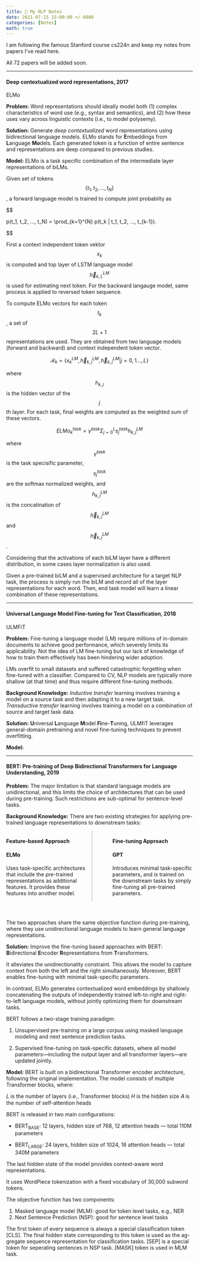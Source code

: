 ```yaml
---
title: 📝 My NLP Notes  
date: 2021-07-15 15:00:00 +/-0800  
categories: [Notes]  
math: true
---
```


I am following the famous Stanford course cs224n and keep my notes from papers I've read here.

All 72 papers will be added soon.

---
#### **Deep contextualized word representations, 2017**
ELMo

**Problem:** Word representations should ideally model both (1) complex characteristics of word use (e.g., syntax and semantics), and (2) how these uses vary across linguistic contexts (i.e., to model polysemy).

**Solution:** Generate *deep contextualized* word representations using bidirectional language models. ELMo stands for **E**mbeddings from **L**anguage **Mo**dels. Each generated token is a function of entire sentence and representations are deep compared to previous studies. 

**Model:** ELMo is a task specific combination of the intermediate layer representations of biLMs. 

Given set of tokens $$ \{ t_1, t_2, ..., t_N \}$$, a forward language model is trained to compute joint probabilty as

$$

p(t_1, t_2, ..., t_N) = \prod_{k=1}^{N} p(t_k | t_1, t_2, ..., t_{k-1}).

$$

First a context independent token vektor $$x_k$$ is computed and top layer of LSTM language model $$\overrightarrow{h}_{k,L}^{LM}$$ is used for estimating next token. For the backward langauge model, same process is applied to reversed token sequence.

To compute ELMo vectors for each token $$t_k$$, a set of $$2L + 1$$ representations are used. They are obtained from two language models (forward and backward) and context independent token vector.

$$
\mathcal{R}_k = \{ x_k^{LM}, \overrightarrow{h}_{k,j}^{LM}, \overleftarrow{h}_{k,j}^{LM} | j = 0,1...,L \}
$$

where $$h_{k,j}$$ is the hidden vector of the $$j$$th layer. For each task, final weights are computed as the weighted sum of these vectors.

$$
ELMo_k^{task} = \gamma^{task} \Sigma_{j = 0}^{L} s_j^{task} h_{k,j}^{LM}
$$

where $$\gamma^{task}$$ is the task specisific parameter, $$ s_j^{task} $$ are the softmax normalized weights, and $$h_{k,j}^{LM}$$ is the concatination of $$\overrightarrow{h}_{k,j}^{LM}$$ and $$\overleftarrow{h}_{k,j}^{LM}$$. 

Considering that the activations of each biLM layer have a different distribution, in some cases layer normalization is also used.

Given a pre-trained biLM and a supervised architecture for a target NLP task, the process is simply run the biLM and record all of the layer representations for each word. Then, end task model will learn a linear combination of these representations.

---
#### **Universal Language Model Fine-tuning for Text Classification, 2018**
ULMFiT

**Problem:** Fine-tuning a language model (LM) require millions of in-domain documents to achieve good performance, which severely limits its applicability. Not the idea of LM fine-tuning but our lack of knowledge of how to train them effectively has been hindering wider adoption. 

LMs overfit to small datasets and suffered catastrophic forgetting when fine-tuned with a classifier. Compared to CV, NLP models are typically more shallow (at that time) and thus require different fine-tuning methods.

**Background Knowledge:** *Inductive transfer* learning involves training a model on a source task and then adapting it to a new target task. *Transductive transfer* learning involves training a model on a combination of source and target task data.

**Solution:** **U**niversal **L**anguage **M**odel **Fi**ne-**T**uning, ULMfiT leverages general-domain pretraining and novel fine-tuning techniques to prevent overfitting.

**Model:** 



---
#### **BERT: Pre-training of Deep Bidirectional Transformers for Language Understanding, 2019**

**Problem:** The major limitation is that standard language models are unidirectional, and this limits the choice of architectures that can be used during pre-training. Such restrictions are sub-optimal for sentence-level tasks.

**Background Knowledge:** There are two existing strategies for applying pre-trained language representations to downstream tasks:

<div style="display: flex; align-items: center; justify-content: space-between; gap: 40px;">

  <div style="flex: 1; border-right: 2px solid #ccc; padding-right: 14px;">
    <h4>Feature-based Approach</h4>
    <h4>ELMo</h4>
    <p>
      Uses task-specific architectures that include the pre-trained representations as additional features. It provides these features into another model.
    </p>
  </div>

  <div style="flex: 1; padding-left: 14px;">
    <h4>Fine-tuning Approach</h4>
    <h4>GPT</h4>
    <p>
      Introduces minimal task-specific parameters, and is trained on the downstream tasks by simply fine-tuning all pre-trained parameters.
    </p>
  </div>

</div>
<br/><br/>
  
The two approaches share the same objective function during pre-training, where they use unidirectional language models to learn general language representations.

**Solution:** Improve the fine-tuning based approaches with BERT: **B**idirectional **E**ncoder **R**epresentations from **T**ransformers. 

It alleviates the unidirectionality constraint. This allows the model to capture context from both the left and the right simultaneously. Moreover, BERT enables fine-tuning with minimal task-specific parameters.

In contrast, ELMo generates contextualized word embeddings by shallowly concatenating the outputs of independently trained left-to-right and right-to-left language models, without jointly optimizing them for downstream tasks.

BERT follows a two-stage training paradigm:

1. Unsupervised pre-training on a large corpus using masked language modeling and next sentence prediction tasks.

2. Supervised fine-tuning on task-specific datasets, where all model parameters—including the output layer and all transformer layers—are updated jointly.

**Model:** BERT is built on a bidirectional Transformer encoder architecture, following the original implementation. The model consists of multiple Transformer blocks, where:

𝐿 is the number of layers (i.e., Transformer blocks)
𝐻 is the hidden size
𝐴 is the number of self-attention heads

BERT is released in two main configurations:
- BERT<sub>BASE</sub>: 12 layers, hidden size of 768, 12 attention heads — total 110M parameters
    
- BERT<sub>LARGE</sub>: 24 layers, hidden size of 1024, 16 attention heads — total 340M parameters

The last hidden state of the model provides context-aware word representations.

It uses WordPiece tokenization with a fixed vocabulary of 30,000 subword tokens.

The objective function has two components:
1. Masked language model (MLM): good for token level tasks, e.g., NER
2. Next Sentence Prediction (NSP): good for sentence level tasks

The first token of every sequence is always a special classification token [CLS]. The final hidden state corresponding to this token is used as the ag- gregate sequence representation for classification tasks. [SEP] is a special token for seperating sentences in NSP task. [MASK] token is used in MLM task.
